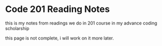 # Code 201 Reading Notes

this is my notes from readings we do in 201 course in my advance coding scholarship 

this page is not complete, i will work on it more later.
